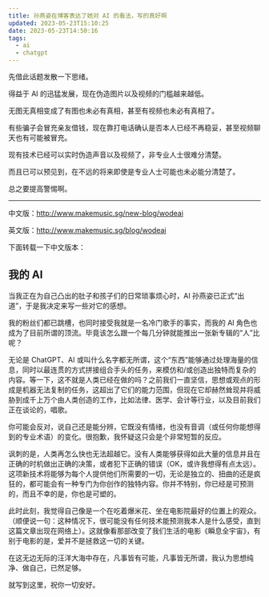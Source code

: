 ```yaml
---
title: 孙燕姿在博客表达了她对 AI 的看法，写的真好啊
updated: 2023-05-23T15:10:25
date: 2023-05-23T14:50:16
tags:
  - ai
  - chatgpt
---
```


先借此话题发散一下思绪。

得益于 AI 的迅猛发展，现在伪造图片以及视频的门槛越来越低。

无图无真相变成了有图也未必有真相，甚至有视频也未必有真相了。

有些骗子会冒充亲友借钱，现在靠打电话确认是否本人已经不再稳妥，甚至视频聊天也有可能被冒充。

现有技术已经可以实时伪造声音以及视频了，非专业人士很难分清楚。

而且已可以预见到，在不远的将来即使是专业人士可能也未必能分清楚了。

总之要提高警惕啊。

---

中文版：http://www.makemusic.sg/new-blog/wodeai

英文版：http://www.makemusic.sg/blog/wodeai

下面转载一下中文版本：

## 我的 AI

当我正在为自己凸出的肚子和孩子们的日常琐事烦心时，AI 孙燕姿已正式“出道”，于是我决定来写一些对它的感想。

我的粉丝们都已跳槽，也同时接受我就是一名冷门歌手的事实，而我的 AI 角色也成为了目前所谓的顶流。毕竟该怎么跟一个每几分钟就能推出一张新专辑的“人”比呢？

无论是 ChatGPT、AI 或叫什么名字都无所谓，这个“东西”能够通过处理海量的信息，同时以最连贯的方式拼接组合手头的任务，来模仿和/或创造出独特而复杂的内容。等一下，这不就是人类已经在做的吗？之前我们一直坚信，思想或观点的形成是机器无法复制的任务，这超出了它们的能力范围，但现在它却赫然耸现并将威胁到成千上万个由人类创造的工作，比如法律、医学、会计等行业，以及目前我们正在谈论的，唱歌。

你可能会反对，说自己还是能分辨，它既没有情绪，也没有音调（或任何你能想得到的专业术语）的变化。很抱歉，我怀疑这只会是个非常短暂的反应。

讽刺的是，人类再怎么快也无法超越它。没有人类能够获得如此大量的信息并且在正确的时机做出正确的决策，或者犯下正确的错误（OK，或许我想得有点太远）。这项新技术将能够为每个人提供他们所需要的一切，无论是独立的、扭曲的还是疯狂的，都可能会有一种专门为你创作的独特内容。你并不特别，你已经是可预测的，而且不幸的是，你也是可塑的。

此时此刻，我觉得自己像是一个在吃着爆米花、坐在电影院最好的位置上的观众。（顺便说一句：这种情况下，很可能没有任何技术能预测我本人是什么感受，直到这篇文章出现在网络上）。这就像看那部改变了我们生活的电影《瞬息全宇宙》，有别于电影的是，爱并不是拯救这一切的关键。

在这无边无际的汪洋大海中存在，凡事皆有可能，凡事皆无所谓，我认为思想纯净、做自己，已然足够。

就写到这里，祝你一切安好。
